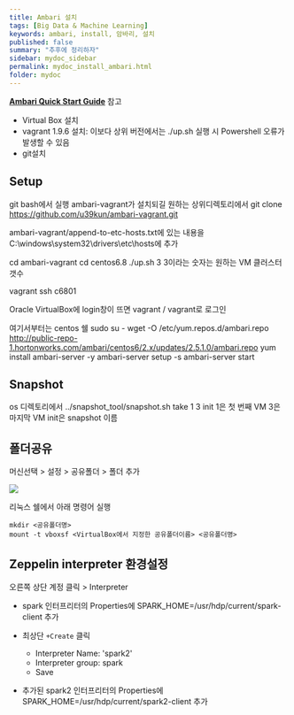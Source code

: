 ```yaml
---
title: Ambari 설치
tags: [Big Data & Machine Learning]
keywords: ambari, install, 암바리, 설치
published: false
summary: "추후에 정리하자"
sidebar: mydoc_sidebar
permalink: mydoc_install_ambari.html
folder: mydoc
---
```


**[Ambari Quick Start Guide](https://cwiki.apache.org/confluence/display/AMBARI/Quick+Start+Guide)** 참고

* Virtual Box 설치
* vagrant 1.9.6 설치: 이보다 상위 버전에서는 ./up.sh 실행 시 Powershell 오류가 발생할 수 있음
* git설치

## Setup
git bash에서 실행
ambari-vagrant가 설치되길 원하는 상위디렉토리에서
git clone https://github.com/u39kun/ambari-vagrant.git

ambari-vagrant/append-to-etc-hosts.txt에 있는 내용을 C:\windows\system32\drivers\etc\hosts에 추가

cd ambari-vagrant
cd centos6.8
./up.sh 3
3이라는 숫자는 원하는 VM 클러스터 갯수

vagrant ssh c6801

Oracle VirtualBox에 login창이 뜨면
vagrant / vagrant로 로그인

여기서부터는 centos 쉘
sudo su -
wget -O /etc/yum.repos.d/ambari.repo http://public-repo-1.hortonworks.com/ambari/centos6/2.x/updates/2.5.1.0/ambari.repo
yum install ambari-server -y
ambari-server setup -s
ambari-server start


## Snapshot
os 디렉토리에서
../snapshot_tool/snapshot.sh take 1 3 init
1은 첫 번째 VM
3은 마지막 VM
init은 snapshot 이름

## 폴더공유
머신선택 > 설정 > 공유폴더 > 폴더 추가

![](image/1.png)

리눅스 쉘에서 아래 명령어 실행

```
mkdir <공유폴더명>  
mount -t vboxsf <VirtualBox에서 지정한 공유폴더이름> <공유폴더명>
```

## Zeppelin interpreter 환경설정
오른쪽 상단 계정 클릭 > Interpreter

* spark 인터프리터의 Properties에 SPARK_HOME=/usr/hdp/current/spark-client 추가

* 최상단 `+Create` 클릭
    - Interpreter Name: 'spark2'
    - Interpreter group: spark
    - Save

* 추가된 spark2 인터프리터의 Properties에 SPARK_HOME=/usr/hdp/current/spark2-client 추가